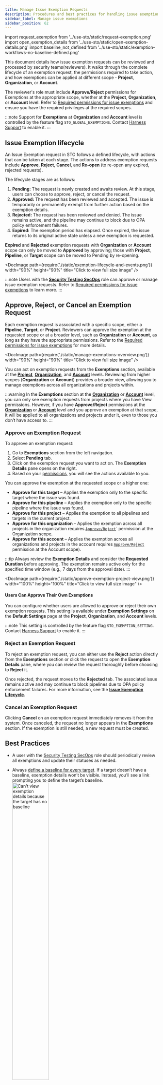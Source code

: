 ```yaml
---
title: Manage Issue Exemption Requests
description: Procedures and best practices for handling issue exemption requests.
sidebar_label: Manage issue exemptions
sidebar_position: 62
---
```


import request_exemption from '../use-sto/static/request-exemption.png'
import open_exemption_details from '../use-sto/static/open-exemption-details.png'
import baseline_not_defined from '../use-sto/static/exemption-workflows-no-baseline-defined.png'


This document details how issue exemption requests can be reviewed and processed by security teams(reviewers). It walks through the complete lifecycle of an exemption request, the permissions required to take action, and how exemptions can be applied at different scope - **Project**, **Organization**, or **Account**.

The reviewer's role must include **Approve/Reject** permissions for Exemptions at the appropriate scope, whether at the **Project**, **Organization**, or **Account** level.   Refer to [Required permissions for issue exemptions](/docs/security-testing-orchestration/exemptions/issue-exemption-workflow#required-permissions-for-issue-exemptions) and ensure you have the required privileges at the required scopes.

:::note
Support for **Exemptions** at **Organization** and **Account** level is controlled by the feature flag  `STO_GLOBAL_EXEMPTIONS`. Contact [Harness Support](mailto:support@harness.io) to enable it.
:::

## Issue Exemption lifecycle
An Issue Exemption request in STO follows a defined lifecycle, with actions that can be taken at each stage. The actions to address exemption requests include **Approve**, **Reject**, **Cancel**, and **Re-open** (to re-open any expired, rejected requests).

The lifecycle stages are as follows:

1. **Pending:** The request is newly created and awaits review. At this stage, users can choose to approve, reject, or cancel the request.
2. **Approved:** The request has been reviewed and accepted. The issue is temporarily or permanently exempt from further action based on the exemption details.
3. **Rejected:** The request has been reviewed and denied. The issue remains active, and the pipeline may continue to block due to OPA policy enforcement failures. 
4. **Expired:** The exemption period has elapsed. Once expired, the issue returns to its original active state unless a new exemption is requested.

**Expired** and **Rejected** exemption requests with **Organization** or **Account** scope can only be moved to **Approved** by approving; those with **Project**, **Pipeline**, or **Target** scope can be moved to Pending by re-opening.

<DocImage path={require('./static/exemption-lifecycle-and-events.png')} width="90%" height="90%" title="Click to view full size image" />

:::note
Users with the **[Security Testing SecOps](/docs/security-testing-orchestration/exemptions/issue-exemption-workflow#default-roles-and-permissions)** role can approve or manage issue exemption requests. Refer to [Required permissions for issue exemptions](/docs/security-testing-orchestration/exemptions/issue-exemption-workflow#required-permissions-for-issue-exemptions) to learn more.
:::

## Approve, Reject, or Cancel an Exemption Request

Each exemption request is associated with a specific scope, either a **Pipeline**, **Target**, or **Project**. Reviewers can approve the exemption at the requested scope or at a broader level, such as **Organization** or **Account**, as long as they have the appropriate permissions. Refer to the [Required permissions for issue exemptions](/docs/security-testing-orchestration/exemptions/issue-exemption-workflow#required-permissions-for-issue-exemptions) for more details.

<DocImage path={require('./static/manage-exemptions-overview.png')} width="90%" height="90%" title="Click to view full size image" />

You can act on exemption requests from the **Exemptions** section, available at the **[Project](/docs/security-testing-orchestration/exemptions/exemption-workflows#view-exemptions-at-the-project-level)**, **[Organization](/docs/security-testing-orchestration/exemptions/exemption-workflows#view-exemptions-at-the-organization-level)**, and **[Account](/docs/security-testing-orchestration/exemptions/exemption-workflows#view-exemptions-at-the-account-level)** levels.   Reviewing from higher scopes (**Organization** or **Account**) provides a broader view, allowing you to manage exemptions across all organizations and projects within.

:::warning
In the **Exemptions** section at the **[Organization](/docs/security-testing-orchestration/exemptions/exemption-workflows#view-exemptions-at-the-organization-level)** or **[Account](/docs/security-testing-orchestration/exemptions/exemption-workflows#view-exemptions-at-the-organization-level)** level, you can only see exemption requests from projects where you have View permissions. 
However, if you have **Approve/Reject** permissions at the **[Organization](/docs/security-testing-orchestration/exemptions/issue-exemption-workflow#required-permissions-for-issue-exemptions)** or **[Account](/docs/security-testing-orchestration/exemptions/issue-exemption-workflow#required-permissions-for-issue-exemptions)** level and you approve an exemption at that scope, it will be applied to all organizations and projects under it, even to those you don’t have access to.
:::

### Approve an Exemption Request

To approve an exemption request:

1. Go to **Exemptions** section from the left navigation.
1. Select **Pending** tab.
2. Click on the exemption request you want to act on. The **Exemption Details** pane opens on the right.
3. Based on your [permissions](/docs/security-testing-orchestration/exemptions/issue-exemption-workflow#required-permissions-for-issue-exemptions), you will see the actions available to you.

You can approve the exemption at the requested scope or a higher one:

- **Approve for this target** – Applies the exemption only to the specific target where the issue was found.
- **Approve for this pipeline** – Applies the exemption only to the specific pipeline where the issue was found.
- **Approve for this project** – Applies the exemption to all pipelines and targets in the current project.
- **Approve for this organization** – Applies the exemption across all projects in the organization requires [`Approve/Reject`](/docs/security-testing-orchestration/exemptions/issue-exemption-workflow#required-permissions-for-issue-exemptions)` permission at the Organization scope.
- **Approve for this account** – Applies the exemption across all organizations and projects in the account requires [`Approve/Reject`](/docs/security-testing-orchestration/exemptions/issue-exemption-workflow#required-permissions-for-issue-exemptions) permission at the Account scope).

:::tip
Always review the **Exemption Details** and consider the **Requested Duration** before approving. The exemption remains active only for the specified time window (e.g., 7 days from the approval date).
:::

<DocImage path={require('./static/approve-exemption-project-view.png')} width="100%" height="100%" title="Click to view full size image" />

#### Users Can Approve Their Own Exemptions

You can configure whether users are allowed to approve or reject their own exemption requests. This setting is available under **Exemption Settings** on the **Default Settings** page at the **Project**, **Organization**, and **Account** levels.

:::note
This setting is controlled by the feature flag `STO_EXEMPTION_SETTING`. Contact [Harness Support](mailto:support@harness.io) to enable it.
:::


### Reject an Exemption Request

To reject an exemption request, you can either use the **Reject** action directly from the **Exemptions** section or click the request to open the **Exemption Details** pane, where you can review the request thoroughly before choosing to **Reject** it.

Once rejected, the request moves to the **Rejected** tab. The associated issue remains active and may continue to block pipelines due to OPA policy enforcement failures. For more information, see the [**Issue Exemption Lifecycle**](#issue-exemption-lifecycle).

### Cancel an Exemption Request

Clicking **Cancel** on an exemption request immediately removes it from the system. Once canceled, the request no longer appears in the **Exemptions** section. If the exemption is still needed, a new request must be created.

## Best Practices

- A user with the [Security Testing SecOps](/docs/security-testing-orchestration/get-started/onboarding-guide#add-security-testing-roles) role should periodically review all exemptions and update their statuses as needed.
  
- Always [define a baseline for every target](/docs/security-testing-orchestration/get-started/key-concepts/targets-and-baselines#every-target-needs-a-baseline). If a target doesn’t have a baseline, exemption details won’t be visible. Instead, you’ll see a link prompting you to define the target’s baseline.  
  <img src={baseline_not_defined} alt="Can't view exemption details because the target has no baseline" height="50%" width="50%" />

- You can view the **Time Remaining** for approved exemptions and the **Requested Duration** for pending, rejected, and expired requests.

